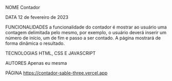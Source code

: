NOME Contador

DATA 12 de fevereiro de 2023

FUNCIONALIDADES a funcionalidade do contador é mostrar ao usuário uma contagem delimitada pelo mesmo, por exemplo, o usuário deverá inserir um número de início, um de fim e passo a ser contado. 
    A página mostrará de forma dinâmica o resultado.

TECNOLOGIAS HTML, CSS E JAVASCRIPT

AUTORES Apenas eu mesma

PÁGINA https://contador-sable-three.vercel.app
